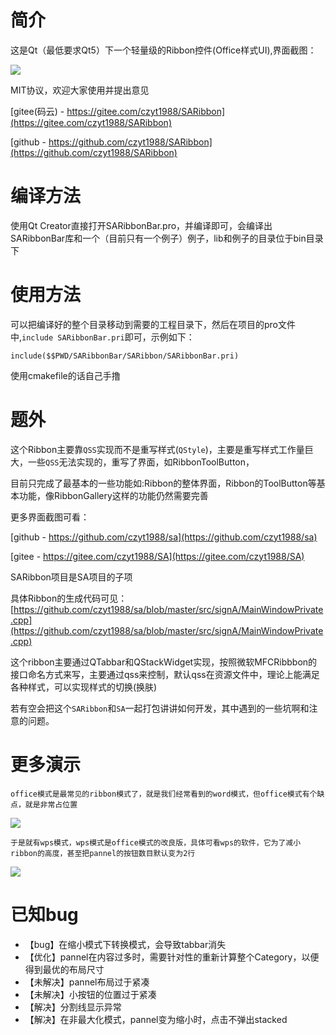 ﻿# 简介

 这是Qt（最低要求Qt5）下一个轻量级的Ribbon控件(Office样式UI),界面截图：

![](https://cdn.jsdelivr.net/gh/czyt1988/SARibbon/doc/screenshot/001.gif)

MIT协议，欢迎大家使用并提出意见

[gitee(码云) - https://gitee.com/czyt1988/SARibbon](https://gitee.com/czyt1988/SARibbon)

[github - https://github.com/czyt1988/SARibbon](https://github.com/czyt1988/SARibbon)

# 编译方法

 使用Qt Creator直接打开SARibbonBar.pro，并编译即可，会编译出SARibbonBar库和一个（目前只有一个例子）例子，lib和例子的目录位于bin目录下

# 使用方法

可以把编译好的整个目录移动到需要的工程目录下，然后在项目的pro文件中,`include SARibbonBar.pri`即可，示例如下：

```shell
include($$PWD/SARibbonBar/SARibbon/SARibbonBar.pri)
```

使用cmakefile的话自己手撸

# 题外

这个Ribbon主要靠`QSS`实现而不是重写样式(`QStyle`)，主要是重写样式工作量巨大，一些`QSS`无法实现的，重写了界面，如RibbonToolButton，

目前只完成了最基本的一些功能如:Ribbon的整体界面，Ribbon的ToolButton等基本功能，像RibbonGallery这样的功能仍然需要完善

更多界面截图可看：

[github - https://github.com/czyt1988/sa](https://github.com/czyt1988/sa)

[gitee - https://gitee.com/czyt1988/SA](https://gitee.com/czyt1988/SA)

SARibbon项目是SA项目的子项

具体Ribbon的生成代码可见：
[https://github.com/czyt1988/sa/blob/master/src/signA/MainWindowPrivate.cpp](https://github.com/czyt1988/sa/blob/master/src/signA/MainWindowPrivate.cpp)

这个ribbon主要通过QTabbar和QStackWidget实现，按照微软MFCRibbbon的接口命名方式来写，主要通过qss来控制，默认qss在资源文件中，理论上能满足各种样式，可以实现样式的切换(换肤)

若有空会把这个`SARibbon`和`SA`一起打包讲讲如何开发，其中遇到的一些坑啊和注意的问题。


# 更多演示

    office模式是最常见的ribbon模式了，就是我们经常看到的word模式，但office模式有个缺点，就是非常占位置

![](https://cdn.jsdelivr.net/gh/czyt1988/SARibbon/doc/screenshot/office-mode.png)

    于是就有wps模式，wps模式是office模式的改良版，具体可看wps的软件，它为了减小ribbon的高度，甚至把pannel的按钮数目默认变为2行

![](https://cdn.jsdelivr.net/gh/czyt1988/SARibbon/doc/screenshot/wps-mode.png)


# 已知bug
- 【bug】在缩小模式下转换模式，会导致tabbar消失
- 【优化】pannel在内容过多时，需要针对性的重新计算整个Category，以便得到最优的布局尺寸
- 【未解决】pannel布局过于紧凑
- 【未解决】小按钮的位置过于紧凑
- 【解决】分割线显示异常
- 【解决】在非最大化模式，pannel变为缩小时，点击不弹出stacked
